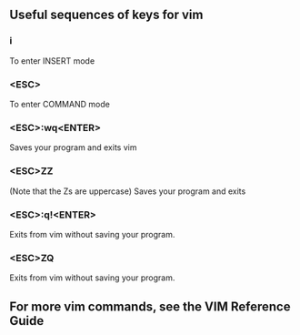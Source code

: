  

## Useful sequences of keys for vim

### i

To enter INSERT mode

### \<ESC>

To enter COMMAND mode

### \<ESC>:wq\<ENTER>

Saves your program and exits vim

### \<ESC>ZZ 

(Note that the Zs are uppercase) Saves your program and exits

### \<ESC>:q!\<ENTER>

Exits from vim without saving your program.

### \<ESC>ZQ

Exits from vim without saving your program.

## For more vim commands, see the VIM Reference Guide 